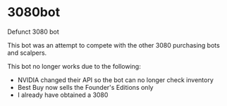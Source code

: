 # 3080bot
Defunct 3080 bot

This bot was an attempt to compete with the other 3080 purchasing bots and scalpers.

This bot no longer works due to the following:

- NVIDIA changed their API so the bot can no longer check inventory
- Best Buy now sells the Founder's Editions only
- I already have obtained a 3080
